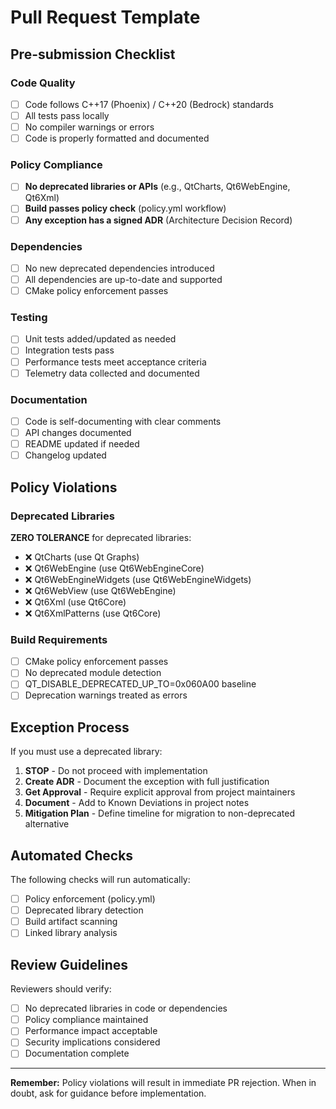 # Pull Request Template

## Pre-submission Checklist

### Code Quality
- [ ] Code follows C++17 (Phoenix) / C++20 (Bedrock) standards
- [ ] All tests pass locally
- [ ] No compiler warnings or errors
- [ ] Code is properly formatted and documented

### Policy Compliance
- [ ] **No deprecated libraries or APIs** (e.g., QtCharts, Qt6WebEngine, Qt6Xml)
- [ ] **Build passes policy check** (policy.yml workflow)
- [ ] **Any exception has a signed ADR** (Architecture Decision Record)

### Dependencies
- [ ] No new deprecated dependencies introduced
- [ ] All dependencies are up-to-date and supported
- [ ] CMake policy enforcement passes

### Testing
- [ ] Unit tests added/updated as needed
- [ ] Integration tests pass
- [ ] Performance tests meet acceptance criteria
- [ ] Telemetry data collected and documented

### Documentation
- [ ] Code is self-documenting with clear comments
- [ ] API changes documented
- [ ] README updated if needed
- [ ] Changelog updated

## Policy Violations

### Deprecated Libraries
**ZERO TOLERANCE** for deprecated libraries:
- ❌ QtCharts (use Qt Graphs)
- ❌ Qt6WebEngine (use Qt6WebEngineCore)
- ❌ Qt6WebEngineWidgets (use Qt6WebEngineWidgets)
- ❌ Qt6WebView (use Qt6WebEngine)
- ❌ Qt6Xml (use Qt6Core)
- ❌ Qt6XmlPatterns (use Qt6Core)

### Build Requirements
- [ ] CMake policy enforcement passes
- [ ] No deprecated module detection
- [ ] QT_DISABLE_DEPRECATED_UP_TO=0x060A00 baseline
- [ ] Deprecation warnings treated as errors

## Exception Process

If you must use a deprecated library:
1. **STOP** - Do not proceed with implementation
2. **Create ADR** - Document the exception with full justification
3. **Get Approval** - Require explicit approval from project maintainers
4. **Document** - Add to Known Deviations in project notes
5. **Mitigation Plan** - Define timeline for migration to non-deprecated alternative

## Automated Checks

The following checks will run automatically:
- [ ] Policy enforcement (policy.yml)
- [ ] Deprecated library detection
- [ ] Build artifact scanning
- [ ] Linked library analysis

## Review Guidelines

Reviewers should verify:
- [ ] No deprecated libraries in code or dependencies
- [ ] Policy compliance maintained
- [ ] Performance impact acceptable
- [ ] Security implications considered
- [ ] Documentation complete

---

**Remember:** Policy violations will result in immediate PR rejection. When in doubt, ask for guidance before implementation.



